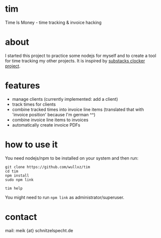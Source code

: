 # tim
Time Is Money - time tracking &amp; invoice hacking

# about
I started this project to practice some nodejs for myself and to create a tool for time tracking my other projects.
It is inspired by [substacks clocker project](https://github.com/substack/clocker).

# features

- manage clients (currently implemented: add a client)
- track times for clients
- combine tracked times into invoice line items (translated that with 'invoice position' because I'm german ^^)
- combine invoice line items to invoices
- automatically create invoice PDFs

# how to use it
You need nodejs/npm to be installed on your system and then run:
```
git clone https://github.com/wullxz/tim
cd tim
npm install
sudo npm link

tim help
```

You might need to run `npm link` as administrator/superuser.

# contact

mail: meik {at} schnitzelspecht.de  
